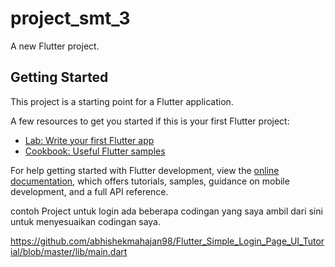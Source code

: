 # project_smt_3

A new Flutter project.

## Getting Started

This project is a starting point for a Flutter application.

A few resources to get you started if this is your first Flutter project:

- [Lab: Write your first Flutter app](https://docs.flutter.dev/get-started/codelab)
- [Cookbook: Useful Flutter samples](https://docs.flutter.dev/cookbook)

For help getting started with Flutter development, view the
[online documentation](https://docs.flutter.dev/), which offers tutorials,
samples, guidance on mobile development, and a full API reference.

contoh Project untuk login ada beberapa codingan yang saya ambil dari sini untuk menyesuaikan codingan saya.

https://github.com/abhishekmahajan98/Flutter_Simple_Login_Page_UI_Tutorial/blob/master/lib/main.dart
